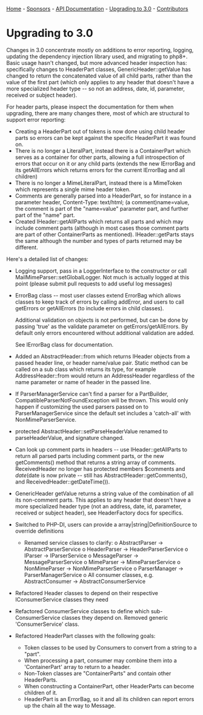 [Home](/) - [Sponsors](/#sponsors) - [API Documentation](api/3.0) - [Upgrading to 3.0](upgrade-3.0) - [Contributors](/#contributors)

# Upgrading to 3.0

Changes in 3.0 concentrate mostly on additions to error reporting, logging,
updating the dependency injection library used, and migrating to php8+.  Basic
usage hasn't changed, but more advanced header inspection has: specifically
changes to HeaderPart classes, GenericHeader::getValue has changed to return the
concatenated value of all child parts, rather than the value of the first part
(which only applies to any header that doesn't have a more specialized header
type -- so not an address, date, id, parameter, received or subject header).

For header parts, please inspect the documentation for them when upgrading,
there are many changes there, most of which are structural to support error
reporting:

* Creating a HeaderPart out of tokens is now done using child header parts
  so errors can be kept against the specific HeaderPart it was found on.
* There is no longer a LiteralPart, instead there is a ContainerPart which
  serves as a container for other parts, allowing a full introspection of errors
  that occur on it or any child parts (extends the new IErrorBag and its
  getAllErrors which returns errors for the current IErrorBag and all children)
* There is no longer a MimeLiteralPart, instead there is a MimeToken which
  represents a single mime header token.
* Comments are generally parsed into a HeaderPart, so for instance in a
  parameter header, Content-Type: text/html; (a comment)name=value, the comment
  is part of the "name=value" parameter part, and further part of the "name"
  part.
* Created IHeader::getAllParts which returns all parts and which may include
  comment parts (although in most cases those comment parts are part of other
  ContainerParts as mentioned).  IHeader::getParts stays the same although the
  number and types of parts returned may be different.

Here's a detailed list of changes:

* Logging support, pass in a LoggerInterface to the constructor or call
  MailMimeParser::setGlobalLogger.  Not much is actually logged at this point
  (please submit pull requests to add useful log messages)
  
* ErrorBag class -- most user classes extend ErrorBag which allows classes to
  keep track of errors by calling addError, and users to call getErrors or
  getAllErrors (to include errors in child classes).
  
  Additional validation on objects is not performed, but can be done by passing
  'true' as the validate parameter on getErrors/getAllErrors.  By default only
  errors encountered without additional validation are added.
  
  See IErrorBag class for documentation.

* Added an AbstractHeader::from which returns IHeader objects from a passed
  header line, or header name/value pair.  Static method can be called on a 
  sub class which returns its type, for example AddressHeader::from would return
  an AddressHeader regardless of the name parameter or name of header in the
  passed line.

* If ParserManagerService can't find a parser for a PartBuilder,
  CompatibleParserNotFoundException will be thrown.  This would only happen if
  customizing the used parsers passed on to ParserManagerService since the
  default set includes a 'catch-all' with NonMimeParserService.

* protected AbstractHeader::setParseHeaderValue renamed to parseHeaderValue, and
  signature changed.

* Can look up comment parts in headers -- use IHeader::getAllParts to return all
  parsed parts including comment parts, or the new getComments() method that
  returns a string array of comments.  ReceivedHeader no longer has protected
  members $comments and $date ($date is now private -- still has
  AbstractHeader::getComments(), and ReceivedHeader::getDateTime()).

* GenericHeader getValue returns a string value of the combination of all its
  non-comment parts.  This applies to any header that doesn't have a more
  specialized header type (not an address, date, id, parameter, received or
  subject header), see HeaderFactory docs for specifics.

* Switched to PHP-DI, users can provide a array|string|DefinitionSource to
  override definitions
  - Renamed service classes to clarify:
    o AbstractParser -> AbstractParserService
    o HeaderParser -> HeaderParserService
    o IParser -> IParserService
    o MessageParser -> MessageParserService
    o MimeParser -> MimeParserService
    o NonMimeParser -> NonMimeParserService
    o ParserManager -> ParserManagerService
    o All consumer classes, e.g. AbstractConsumer -> AbstractConsumerService

* Refactored Header classes to depend on their respective IConsumerService
  classes they need

* Refactored ConsumerService classes to define which sub-ConsumerService classes
  they depend on.  Removed generic 'ConsumerService' class.

* Refactored HeaderPart classes with the following goals:
  - Token classes to be used by Consumers to convert from a string to a "part".
  - When processing a part, consumer may combine them into a 'ContainerPart'
    array to return to a header.
  - Non-Token classes are "ContainerParts" and contain other HeaderParts.
  - When constructing a ContainerPart, other HeaderParts can become children of
    it.
  - HeaderPart is an ErrorBag, so it and all its children can report errors up
    the chain all the way to Message.
